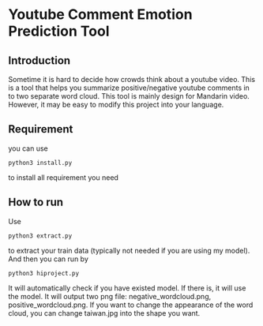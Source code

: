 # Youtube Comment Emotion Prediction Tool

## Introduction
Sometime it is hard to decide how crowds think about a youtube video. 
This is a tool that helps you summarize positive/negative youtube comments in to two separate word cloud. 
This tool is mainly design for Mandarin video. However, it may be easy to modify this project into your language.

## Requirement
you can use
```
python3 install.py
```
to install all requirement you need

## How to run
Use
```
python3 extract.py
```
to extract your train data (typically not needed if you are using my model). 
And then you can run by
```
python3 hiproject.py
```
It will automatically check if you have existed model. If there is, it will use the model.
It will output two png file: negative_wordcloud.png, positive_wordcloud.png.
If you want to change the appearance of the word cloud, you can change taiwan.jpg into the shape you want.